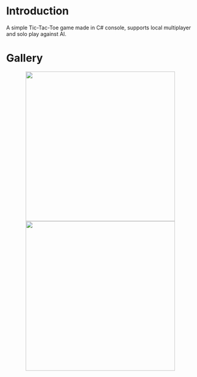 # Introduction

A simple Tic-Tac-Toe game made in C# console, supports local multiplayer and solo play against AI.

# Gallery

<div align="center">
  <img src="https://github.com/user-attachments/assets/b6cbd7d7-55b6-49d2-a59f-e851775739ce" width="400"/>
  <img src="https://github.com/user-attachments/assets/fdf79d35-1709-4194-9f78-cd86091beeab" width="400"/>
</div>
